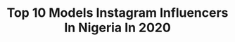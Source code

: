 ---
title: Top 10 Models Instagram Influencers In Nigeria In 2020
description: >-
  Find top models Instagram influencers in Nigeria in 2020. Most popular hashtags: #misspolonigeria #misspoloafrica #explorepage #explore.
platform: Instagram
profiles:
  - username: "osilette"
    fullname: >-
      Souza 🇨🇩
    location: "Nigeria"
    followers: 1794
    engagement: 1770
    commentsToLikes: 0.059133
    avatar: "https://scontent-ams4-1.cdninstagram.com/v/t51.2885-19/s320x320/84316182_874307842988343_5510093396070367232_n.jpg?_nc_ht=scontent-ams4-1.cdninstagram.com&_nc_ohc=mGKLUVudNLsAX8Jv9ah&oh=842fcf3f96da6a27136da332e429075e&oe=5EDBBA37"
    verified: false
    hashtags: "#clubquarantine, #smartmovesathomeng, #touchedbymelanin, #selflove"
  - username: "okoye_precious"
    fullname: >-
      MISS POLO NIGERIA AFRICA
    location: "Nigeria"
    followers: 18032
    engagement: 648
    commentsToLikes: 0.094989
    avatar: "https://scontent-lht6-1.cdninstagram.com/v/t51.2885-19/s320x320/83881467_792257131278381_2745427019264163840_n.jpg?_nc_ht=scontent-lht6-1.cdninstagram.com&_nc_ohc=0YxYVUdr23oAX-Az3mJ&oh=0f354bb98c96c832fd32ed3015a05ce1&oe=5EB9BF2B"
    verified: false
    hashtags: "#misspoloafrica, #misspolonigeria, #iphiescollections, #privatehostess"
  - username: "akowo_du"
    fullname: >-
      𝒜𝓀𝑜𝓌𝑜🤍
    location: "Nigeria"
    followers: 8950
    engagement: 3343
    commentsToLikes: 0.037345
    avatar: "https://scontent-ams4-1.cdninstagram.com/v/t51.2885-19/s320x320/91771155_265478101153970_5343126709942091776_n.jpg?_nc_ht=scontent-ams4-1.cdninstagram.com&_nc_ohc=hM37mBSpYmMAX87je3m&oh=38eb96d8a80ad578ed2fcdc77a658bbc&oe=5EB948A1"
    verified: false
    hashtags: "#lancome, #theoutfitscrapbook, #akowofashion, #melaninpopping"
  - username: "the_life.of.seyi"
    fullname: >-
      Favour 🚀
    location: "Nigeria"
    followers: 5430
    engagement: 1865
    commentsToLikes: 0.134720
    avatar: "https://scontent-amt2-1.cdninstagram.com/v/t51.2885-19/s320x320/84074068_473449526897286_2871557822062002176_n.jpg?_nc_ht=scontent-amt2-1.cdninstagram.com&_nc_ohc=CZDwJbCi9wcAX-Vfr10&oh=46dced30aad665db21e1a4c264f967d2&oe=5EB6DD79"
    verified: false
    hashtags: "#coversong, #ltg, #potrait, #learningcovers"
  - username: "rebeccafabunmi_"
    fullname: >-
      Dark Horse
    location: "Nigeria"
    followers: 11236
    engagement: 2259
    commentsToLikes: 0.036847
    avatar: "https://scontent-ams4-1.cdninstagram.com/v/t51.2885-19/s320x320/80133965_515925299273233_7589801781534654464_n.jpg?_nc_ht=scontent-ams4-1.cdninstagram.com&_nc_ohc=U4KGCooF5skAX-yiWN-&oh=135d537405d07296e649bfb5a6fd84bc&oe=5EBA9076"
    verified: false
    hashtags: "#bopdaddy"
  - username: "mz_kindy"
    fullname: >-
      Kindness Prince Rex
    location: "Nigeria"
    followers: 5755
    engagement: 801
    commentsToLikes: 0.136473
    avatar: "https://scontent-lhr8-1.cdninstagram.com/v/t51.2885-19/s320x320/39137728_242191249688909_4837267690907238400_n.jpg?_nc_ht=scontent-lhr8-1.cdninstagram.com&_nc_ohc=4eM1lAIUA-QAX_kG9VR&oh=bba5f98179ca3c4f8e102ab2221f2a24&oe=5EBB448A"
    verified: false
    hashtags: "#preggyjourney, #dontrushchallenge, #april7th, #preggyseries"
  - username: "nimah_21"
    fullname: >-
      𝓝𝓲𝓶𝓪𝓱
    location: "Nigeria"
    followers: 5030
    engagement: 1849
    commentsToLikes: 0.082828
    avatar: "https://scontent-amt2-1.cdninstagram.com/v/t51.2885-19/s150x150/73521719_2759585777408013_4990190469632753664_n.jpg?_nc_ht=scontent-amt2-1.cdninstagram.com&_nc_ohc=qNB5sJiZsC4AX9u0HlC&oh=7f87e4e051219f57a1c26f042a04cf7d&oe=5EB83BBE"
    verified: false
    hashtags: "#vsco, #tbt, #gtbankfashionweekend, #gtbankfashionweekend2019"
  - username: "favournelson"
    fullname: >-
      NNEAMAKA
    location: "Nigeria"
    followers: 5817
    engagement: 1383
    commentsToLikes: 0.119223
    avatar: "https://scontent-lhr8-1.cdninstagram.com/v/t51.2885-19/s320x320/84279056_265615774453073_8642936395398119424_n.jpg?_nc_ht=scontent-lhr8-1.cdninstagram.com&_nc_ohc=jiW7KLr46icAX80rNhD&oh=ad83aaa670db44b135ffbb6c01cbe0ec&oe=5EB873BD"
    verified: false
    hashtags: "#sundayspecial, #instacute, #transform, #art"
  - username: "__maleeyah"
    fullname: >-
      Best Girl 💫
    location: "Nigeria"
    followers: 15703
    engagement: 1207
    commentsToLikes: 0.055857
    avatar: "https://scontent-lht6-1.cdninstagram.com/v/t51.2885-19/s320x320/69829513_2665657656788382_5166166927701180416_n.jpg?_nc_ht=scontent-lht6-1.cdninstagram.com&_nc_ohc=wiuMEcOgWSwAX9Jk9x2&oh=fba2d6c9577174a8fcf475f52ff9fbe8&oe=5EB9FBE8"
    verified: false
    hashtags: "#melaninbeauitesunite, #ankarazone, #makeupforblackwomen, #makeupfanatic1"
  - username: "bola.edun"
    fullname: >-
      Bola Edun
    location: "Nigeria"
    followers: 8716
    engagement: 1244
    commentsToLikes: 0.033733
    avatar: "https://scontent-ams4-1.cdninstagram.com/v/t51.2885-19/s320x320/71068844_2119436461685176_2060904713699721216_n.jpg?_nc_ht=scontent-ams4-1.cdninstagram.com&_nc_ohc=AfiwlCfkibkAX9QA8S6&oh=053e50f8036f7f97c249ac3f03992d16&oe=5EBAD48D"
    verified: false
    hashtags: "#fentybeauty"
---